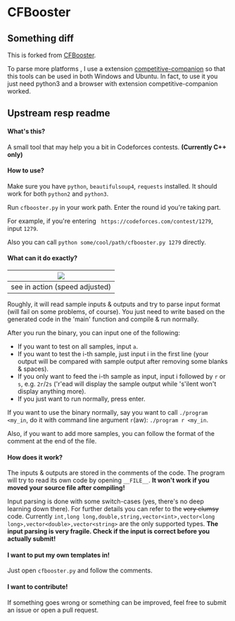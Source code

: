# CFBooster

## Something diff
This is forked from [CFBooster](https://github.com/fjzzq2002/CFBooster).

To parse more platforms , I use a extension [competitive-companion](https://github.com/jmerle/competitive-companion) so that this tools can be used in both Windows and Ubuntu. In fact, to use it you just need python3 and a browser with extension competitive-companion worked.

## Upstream resp readme

#### What's this?

A small tool that may help you a bit in Codeforces contests. **(Currently C++ only)**

#### How to use?

Make sure you have `python`, `beautifulsoup4`, `requests` installed. It should work for both `python2` and `python3`.

Run `cfbooster.py` in your work path. Enter the round id you're taking part.

For example, if you're entering ` https://codeforces.com/contest/1279`, input `1279`.

Also you can call `python some/cool/path/cfbooster.py 1279` directly.

#### What can it do exactly?

|![](https://raw.githubusercontent.com/fjzzq2002/CFBooster/master/sample.gif) |
| ---- |
|see in action (speed adjusted)|

Roughly, it will read sample inputs & outputs and try to parse input format (will fail on some problems, of course). You just need to write based on the generated code in the 'main' function and compile & run normally.

After you run the binary, you can input one of the following:

+ If you want to test on all samples, input `a`.
+ If you want to test the i-th sample, just input i in the first line (your output will be compared with sample output after removing some blanks & spaces).
+ If you only want to feed the i-th sample as input, input i followed by `r` or `s`, e.g. `2r`/`2s` ('r'ead will display the sample output while 's'ilent won't display anything more).
+ If you just want to run normally, press enter.

If you want to use the binary normally, say you want to call `./program <my_in`, do it with command line argument `r`(aw): `./program r <my_in`.

Also, if you want to add more samples, you can follow the format of the comment at the end of the file.

#### How does it work?

The inputs & outputs are stored in the comments of the code. The program will try to read its own code by opening `__FILE__`. **It won't work if you moved your source file after compiling!**

Input parsing is done with some switch-cases (yes, there's no deep learning down there). For further details you can refer to the ~~very clumsy~~ code. Currently `int,long long,double,string,vector<int>,vector<long long>,vector<double>,vector<string>` are the only supported types. **The input parsing is very fragile. Check if the input is correct before you actually submit!**

#### I want to put my own templates in!

Just open `cfbooster.py` and follow the comments.

#### I want to contribute!

If something goes wrong or something can be improved, feel free to submit an issue or open a pull request.